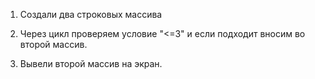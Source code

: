 1. Создали два строковых массива

2. Через цикл проверяем условие "<=3" и если подходит вносим во второй массив.

3. Вывели второй массив на экран.